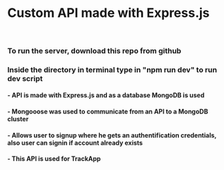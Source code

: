 
# Custom API made with Express.js
<br />

### To run the server, download this repo from github
### Inside the directory in terminal type in "npm run dev" to run dev script


#### - API is made with Express.js and as a database MongoDB is used
#### - Mongooose was used to communicate from an API to a MongoDB cluster
#### - Allows user to signup where he gets an authentification credentials, also user can signin if account already exists
#### - This API is used for TrackApp 
